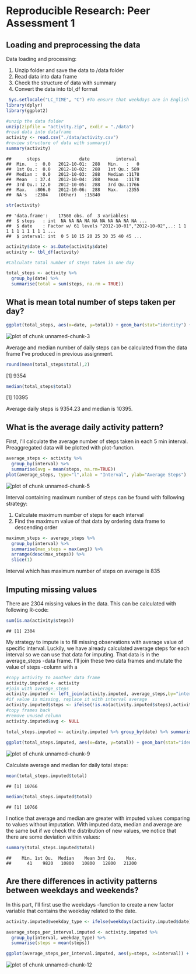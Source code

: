 # Reproducible Research: Peer Assessment 1


## Loading and preprocessing the data

Data loading and processing: 

1. Unzip folder and save the data to /data folder
2. Read data into data frame
3. Check the structure of data with summary
4. Convert the data into tbl_df format 


```r
 Sys.setlocale("LC_TIME", "C") #To ensure that weekdays are in English in the last assignment
library(dplyr)
library(ggplot2)
```



```r
#unzip the data folder
unzip(zipfile = "activity.zip", exdir = "./data")
#read data into dataframe
activity <- read.csv("./data/activity.csv")
#review structure of data with summary()
summary(activity)
```

```
##      steps               date          interval   
##  Min.   :  0.0   2012-10-01:  288   Min.   :   0  
##  1st Qu.:  0.0   2012-10-02:  288   1st Qu.: 589  
##  Median :  0.0   2012-10-03:  288   Median :1178  
##  Mean   : 37.4   2012-10-04:  288   Mean   :1178  
##  3rd Qu.: 12.0   2012-10-05:  288   3rd Qu.:1766  
##  Max.   :806.0   2012-10-06:  288   Max.   :2355  
##  NA's   :2304    (Other)   :15840
```

```r
str(activity)
```

```
## 'data.frame':	17568 obs. of  3 variables:
##  $ steps   : int  NA NA NA NA NA NA NA NA NA NA ...
##  $ date    : Factor w/ 61 levels "2012-10-01","2012-10-02",..: 1 1 1 1 1 1 1 1 1 1 ...
##  $ interval: int  0 5 10 15 20 25 30 35 40 45 ...
```

```r
activity$date <- as.Date(activity$date)
activity <- tbl_df(activity)

#Calculate total number of steps taken in one day

total_steps <- activity %>% 
  group_by(date) %>% 
  summarise(total = sum(steps, na.rm = TRUE))
```



## What is mean total number of steps taken per day?


```r
ggplot(total_steps, aes(x=date, y=total)) + geom_bar(stat="identity") + xlab("Date") + ylab("Total steps taken each day")
```

![plot of chunk unnamed-chunk-3](PA1_template_files/figure-html/unnamed-chunk-3.png) 

Average and median number of daily steps can be calculated from the data frame I've produced in previous assignment.


```r
round(mean(total_steps$total),2)
```

[1] 9354

```r
median(total_steps$total)
```

[1] 10395


Average daily steps is 9354.23 and median is 10395. 

## What is the average daily activity pattern?

First, I'll calculate the average number of steps taken in each 5 min interval. Preaggregated data will be plotted with plot-function.

```r
average_steps <- activity %>% 
  group_by(interval) %>% 
  summarise(avg = mean(steps, na.rm=TRUE))
plot(average_steps, type="l",xlab = "Interval", ylab="Average Steps")
```

![plot of chunk unnamed-chunk-5](PA1_template_files/figure-html/unnamed-chunk-5.png) 

Interval containing maximum number of steps can be found with following strategy:

1. Calculate maximum number of steps for each interval
2. Find the maximum value of that data by ordering data frame to descending order


```r
maximum_steps <- average_steps %>%
  group_by(interval) %>%
  summarise(max_steps = max(avg)) %>%
  arrange(desc(max_steps)) %>%
  slice(1)
```

Interval which has maximum number of steps on average is 835


## Imputing missing values
There are 2304 missing values in the data. This can be calculated with following R-code:


```r
sum(is.na(activity$steps))
```

```
## [1] 2304
```

My strategy to impute is to fill missing observations with average value of specific interval. Luckily, we have already calculated average steps for each interval so we can use that data for imputing. That data is in the average_steps -data frame. I'll join these two data frames and mutate the value of steps -column with a


```r
#copy activity to another data frame
activity.imputed <- activity
#join with average_steps
activity.imputed <- left_join(activity.imputed, average_steps,by="interval")
#if value is missing, replace it with interval average
activity.imputed$steps <- ifelse(!is.na(activity.imputed$steps),activity.imputed$steps,activity.imputed$avg)
#copy frames back
#remove unused column
activity.imputed$avg <- NULL
```


```r
total_steps.imputed <- activity.imputed %>% group_by(date) %>% summarise(total=sum(steps))
  
ggplot(total_steps.imputed, aes(x=date, y=total)) + geom_bar(stat="identity") + xlab("Date") + ylab("Total steps taken each day (imputed)")
```

![plot of chunk unnamed-chunk-9](PA1_template_files/figure-html/unnamed-chunk-9.png) 

Calculate average and median for daily total steps:


```r
mean(total_steps.imputed$total)
```

```
## [1] 10766
```

```r
median(total_steps.imputed$total)
```

```
## [1] 10766
```

I notice that average and median are greater with imputed values comparing to values without imputation. With imputed data, median and average are the same but if we check the distribution of new values, we notice that there are some deviation within values:


```r
summary(total_steps.imputed$total)
```

```
##    Min. 1st Qu.  Median    Mean 3rd Qu.    Max. 
##      41    9820   10800   10800   12800   21200
```



## Are there differences in activity patterns between weekdays and weekends?

In this part, I'll first use the weekdays -function to create a new factor variable that contains the weekday related to the date.


```r
activity.imputed$weekday_type <- ifelse(weekdays(activity.imputed$date) %in% c("Saturday","Sunday"), "weekend", "weekday")

average_steps_per_interval.imputed <- activity.imputed %>% 
  group_by(interval, weekday_type) %>%
  summarise(steps = mean(steps))

ggplot(average_steps_per_interval.imputed, aes(y=steps, x=interval)) + geom_line()  + facet_grid(weekday_type~.) + ylab("Number of steps") + xlab("Interval")
```

![plot of chunk unnamed-chunk-12](PA1_template_files/figure-html/unnamed-chunk-12.png) 


